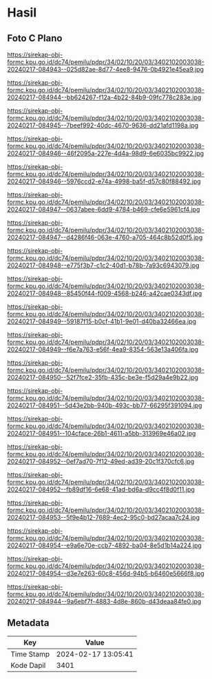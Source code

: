 # Hasil

## Foto C Plano

https://sirekap-obj-formc.kpu.go.id/dc74/pemilu/pdpr/34/02/10/20/03/3402102003038-20240217-084943--025d82ae-8d77-4ee8-9476-0b4921e45ea9.jpg

https://sirekap-obj-formc.kpu.go.id/dc74/pemilu/pdpr/34/02/10/20/03/3402102003038-20240217-084944--bb624267-f12a-4b22-84b9-09fc778c283e.jpg

https://sirekap-obj-formc.kpu.go.id/dc74/pemilu/pdpr/34/02/10/20/03/3402102003038-20240217-084945--7beef992-40dc-4670-9636-dd21afd1198a.jpg

https://sirekap-obj-formc.kpu.go.id/dc74/pemilu/pdpr/34/02/10/20/03/3402102003038-20240217-084946--46f2095a-227e-4d4a-98d9-6e6035bc9922.jpg

https://sirekap-obj-formc.kpu.go.id/dc74/pemilu/pdpr/34/02/10/20/03/3402102003038-20240217-084946--5976ccd2-e74a-4998-ba5f-d57c80f88492.jpg

https://sirekap-obj-formc.kpu.go.id/dc74/pemilu/pdpr/34/02/10/20/03/3402102003038-20240217-084947--0637abee-6dd9-4784-b469-cfe6e5961cf4.jpg

https://sirekap-obj-formc.kpu.go.id/dc74/pemilu/pdpr/34/02/10/20/03/3402102003038-20240217-084947--d4286f46-063e-4760-a705-464c8b52d0f5.jpg

https://sirekap-obj-formc.kpu.go.id/dc74/pemilu/pdpr/34/02/10/20/03/3402102003038-20240217-084948--e775f3b7-c1c2-40d1-b78b-7a93c6943079.jpg

https://sirekap-obj-formc.kpu.go.id/dc74/pemilu/pdpr/34/02/10/20/03/3402102003038-20240217-084948--85450f44-f009-4568-b246-a42cae0343df.jpg

https://sirekap-obj-formc.kpu.go.id/dc74/pemilu/pdpr/34/02/10/20/03/3402102003038-20240217-084949--59187f15-b0cf-41b1-9e01-d40ba32466ea.jpg

https://sirekap-obj-formc.kpu.go.id/dc74/pemilu/pdpr/34/02/10/20/03/3402102003038-20240217-084949--f6e7a763-e56f-4ea9-8354-563e13a406fa.jpg

https://sirekap-obj-formc.kpu.go.id/dc74/pemilu/pdpr/34/02/10/20/03/3402102003038-20240217-084950--52f7fce2-35fb-435c-be3e-f5d29a4e9b22.jpg

https://sirekap-obj-formc.kpu.go.id/dc74/pemilu/pdpr/34/02/10/20/03/3402102003038-20240217-084951--5d43e2bb-940b-493c-bb77-66295f391094.jpg

https://sirekap-obj-formc.kpu.go.id/dc74/pemilu/pdpr/34/02/10/20/03/3402102003038-20240217-084951--104cface-26b1-4611-a5bb-313969e46a02.jpg

https://sirekap-obj-formc.kpu.go.id/dc74/pemilu/pdpr/34/02/10/20/03/3402102003038-20240217-084952--0ef7ad70-7f12-49ed-ad39-20c1f370cfc6.jpg

https://sirekap-obj-formc.kpu.go.id/dc74/pemilu/pdpr/34/02/10/20/03/3402102003038-20240217-084952--fb89df16-6e68-41ad-bd6a-d9cc4f8d0f11.jpg

https://sirekap-obj-formc.kpu.go.id/dc74/pemilu/pdpr/34/02/10/20/03/3402102003038-20240217-084953--5f9e4b12-7689-4ec2-95c0-bd27acaa7c24.jpg

https://sirekap-obj-formc.kpu.go.id/dc74/pemilu/pdpr/34/02/10/20/03/3402102003038-20240217-084954--e9a6e70e-ccb7-4892-ba04-8e5d1b14a224.jpg

https://sirekap-obj-formc.kpu.go.id/dc74/pemilu/pdpr/34/02/10/20/03/3402102003038-20240217-084954--d3e7e263-60c8-456d-94b5-b6460e5666f8.jpg

https://sirekap-obj-formc.kpu.go.id/dc74/pemilu/pdpr/34/02/10/20/03/3402102003038-20240217-084944--9a6ebf7f-4883-4d8e-860b-d43deaa84fe0.jpg


## Metadata

| Key        | Value               |
| ---------- | ------------------- |
| Time Stamp | 2024-02-17 13:05:41 |
| Kode Dapil | 3401                |



